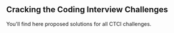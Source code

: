 ## Cracking the Coding Interview Challenges

You'll find here proposed solutions for all CTCI challenges.
